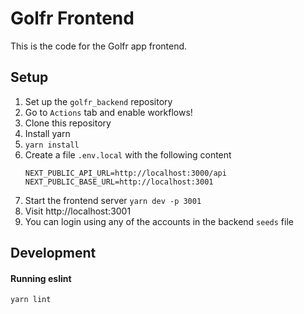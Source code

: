 # Golfr Frontend

This is the code for the Golfr app frontend.

## Setup

1. Set up the `golfr_backend` repository
2. Go to `Actions` tab and enable workflows!
3. Clone this repository
4. Install yarn
5. `yarn install`
6. Create a file `.env.local` with the following content
    ```
    NEXT_PUBLIC_API_URL=http://localhost:3000/api
    NEXT_PUBLIC_BASE_URL=http://localhost:3001
    ```
7. Start the frontend server `yarn dev -p 3001`
8. Visit http://localhost:3001
9. You can login using any of the accounts in the backend `seeds` file

## Development
<!-- 
#### Running unit tests

`yarn test`
 -->
 
#### Running eslint

`yarn lint`
